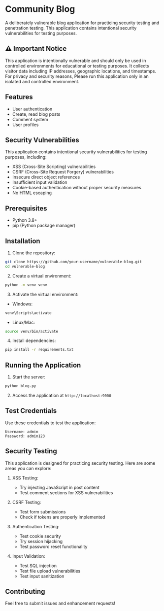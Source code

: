 # Community Blog

A deliberately vulnerable blog application for practicing security testing and penetration testing. This application contains intentional security vulnerabilities for testing purposes.

## ⚠️ Important Notice

This application is intentionally vulnerable and should only be used in controlled environments for educational or testing purposes. It collects visitor data including IP addresses, geographic locations, and timestamps. For privacy and security reasons, Please run this application only in an isolated and controlled environment.


## Features

- User authentication
- Create, read blog posts
- Comment system
- User profiles

## Security Vulnerabilities

This application contains intentional security vulnerabilities for testing purposes, including:
- XSS (Cross-Site Scripting) vulnerabilities
- CSRF (Cross-Site Request Forgery) vulnerabilities
- Insecure direct object references
- Insufficient input validation
- Cookie-based authentication without proper security measures
- No HTML escaping

## Prerequisites

- Python 3.8+
- pip (Python package manager)

## Installation

1. Clone the repository:
```bash
git clone https://github.com/your-username/vulnerable-blog.git
cd vulnerable-blog
```

2. Create a virtual environment:
```bash
python -m venv venv
```

3. Activate the virtual environment:
- Windows:
```bash
venv\Scripts\activate
```
- Linux/Mac:
```bash
source venv/bin/activate
```

4. Install dependencies:
```bash
pip install -r requirements.txt
```

## Running the Application

1. Start the server:
```bash
python blog.py
```

2. Access the application at `http://localhost:9000`

## Test Credentials

Use these credentials to test the application:

```
Username: admin
Password: admin123
```

## Security Testing

This application is designed for practicing security testing. Here are some areas you can explore:

1. XSS Testing:
   - Try injecting JavaScript in post content
   - Test comment sections for XSS vulnerabilities

2. CSRF Testing:
   - Test form submissions
   - Check if tokens are properly implemented

3. Authentication Testing:
   - Test cookie security
   - Try session hijacking
   - Test password reset functionality

4. Input Validation:
   - Test SQL injection
   - Test file upload vulnerabilities
   - Test input sanitization

## Contributing

Feel free to submit issues and enhancement requests!